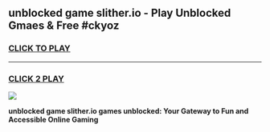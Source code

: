 
## unblocked game slither.io - Play Unblocked Gmaes & Free #ckyoz
<h3>
<a href="https://premium.freeplayer.one?title=unblocked_game_slither.io&ref=03M">CLICK TO PLAY</a></h3>
<hr>

<h3>
<a href="https://premium.freeplayer.one?title=unblocked_game_slither.io&ref=03M">CLICK 2 PLAY</a>
  
</h3>

<a href="https://premium.freeplayer.one?title=unblocked_game_slither.io&ref=03M"><img src="https://clearcache.store/games.png"></a>


**unblocked game slither.io games unblocked: Your Gateway to Fun and Accessible Online Gaming**
